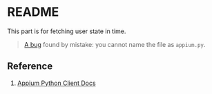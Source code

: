 # README

This part is for fetching user state in time.

> [A bug](https://github.com/appium/python-client/issues/401) found by mistake: you cannot name the file as `appium.py`.

## Reference

1. [Appium Python Client Docs](https://appium.github.io/python-client-sphinx/)
